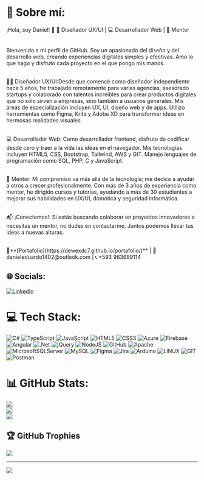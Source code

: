 # 💫 Sobre mí:
¡Hola, soy Daniel! 🌟
🎨 Diseñador UX/UI | 💻 Desarrollador Web | 🌱 Mentor

<br>Bienvenido a mi perfil de GitHub. Soy un apasionado del diseño y del desarrollo web, creando experiencias digitales simples y efectivas. Amo lo que hago y disfruto cada proyecto en el que pongo mis manos.

<br>👨‍🎨 Diseñador UX/UI:Desde que comencé como diseñador independiente hace 5 años, he trabajado remotamente para varias agencias, asesorado startups y colaborado con talentos increíbles para crear productos digitales que no solo sirven a empresas, sino también a usuarios generales. Mis áreas de especialización incluyen UX, UI, diseño web y de apps. Utilizo herramientas como Figma, Krita y Adobe XD para transformar ideas en hermosas realidades visuales.


<br>💻 Desarrollador Web: Como desarrollador frontend, disfruto de codificar desde cero y traer a la vida las ideas en el navegador. Mis tecnologías incluyen HTML5, CSS, Bootstrap, Tailwind, AWS y GIT. Manejo lenguajes de programación como SQL, PHP, C y JavaScript.

<br>🌱 Mentor: Mi compromiso va más allá de la tecnología; me dedico a ayudar a otros a crecer profesionalmente. Con más de 3 años de experiencia como mentor, he dirigido cursos y tutorías, ayudando a más de 30 estudiantes a mejorar sus habilidades en UX/UI, domótica y seguridad informática.

<br>📬 ¡Conectemos!: Si estás buscando colaborar en proyectos innovadores o necesitas un mentor, no dudes en contactarme. Juntos podemos llevar tus ideas a nuevas alturas.

<br>
🔗**[Portafolio](https://dewexdc7.github.io/portafolio/)** | 📧 danieleduardo1402@outlook.com | 📞 +593 963689114


## 🌐 Socials:
[![LinkedIn](https://img.shields.io/badge/LinkedIn-%230077B5.svg?logo=linkedin&logoColor=white)](https://www.linkedin.com/in/daniel-chávez-vásquez/) 

# 💻 Tech Stack:
![C#](https://img.shields.io/badge/c%23-%23239120.svg?style=for-the-badge&logo=c-sharp&logoColor=white) ![TypeScript](https://img.shields.io/badge/typescript-%23007ACC.svg?style=for-the-badge&logo=typescript&logoColor=white) ![JavaScript](https://img.shields.io/badge/javascript-%23323330.svg?style=for-the-badge&logo=javascript&logoColor=%23F7DF1E) ![HTML5](https://img.shields.io/badge/html5-%23E34F26.svg?style=for-the-badge&logo=html5&logoColor=white) ![CSS3](https://img.shields.io/badge/css3-%231572B6.svg?style=for-the-badge&logo=css3&logoColor=white) ![Azure](https://img.shields.io/badge/azure-%230072C6.svg?style=for-the-badge&logo=azure-devops&logoColor=white) ![Firebase](https://img.shields.io/badge/firebase-%23039BE5.svg?style=for-the-badge&logo=firebase) ![Angular](https://img.shields.io/badge/angular-%23DD0031.svg?style=for-the-badge&logo=angular&logoColor=white) ![.Net](https://img.shields.io/badge/.NET-5C2D91?style=for-the-badge&logo=.net&logoColor=white) ![jQuery](https://img.shields.io/badge/jquery-%230769AD.svg?style=for-the-badge&logo=jquery&logoColor=white) ![NodeJS](https://img.shields.io/badge/node.js-6DA55F?style=for-the-badge&logo=node.js&logoColor=white) ![GitHub](https://img.shields.io/badge/GitHub-%23121011.svg?style=for-the-badge&logo=github&logoColor=white) ![Apache](https://img.shields.io/badge/apache-%23D42029.svg?style=for-the-badge&logo=apache&logoColor=white) ![MicrosoftSQLServer](https://img.shields.io/badge/Microsoft%20SQL%20Sever-CC2927?style=for-the-badge&logo=microsoft%20sql%20server&logoColor=white) ![MySQL](https://img.shields.io/badge/mysql-%2300f.svg?style=for-the-badge&logo=mysql&logoColor=white) 	![Figma](https://img.shields.io/badge/figma-%23F24E1E.svg?style=for-the-badge&logo=figma&logoColor=white) ![Jira](https://img.shields.io/badge/jira-%230A0FFF.svg?style=for-the-badge&logo=jira&logoColor=white) ![Arduino](https://img.shields.io/badge/-Arduino-00979D?style=for-the-badge&logo=Arduino&logoColor=white) ![LINUX](https://img.shields.io/badge/Linux-FCC624?style=for-the-badge&logo=linux&logoColor=black) ![GIT](https://img.shields.io/badge/Git-fc6d26?style=for-the-badge&logo=git&logoColor=white) ![Postman](https://img.shields.io/badge/Postman-FF6C37?style=for-the-badge&logo=postman&logoColor=white)
# 📊 GitHub Stats:
![](https://github-readme-stats.vercel.app/api?username=DeWexDC7&theme=tokyonight&hide_border=false&include_all_commits=false&count_private=false)<br/>
![](https://github-readme-streak-stats.herokuapp.com/?user=DeWexDC7&theme=tokyonight&hide_border=false)<br/>
![](https://github-readme-stats.vercel.app/api/top-langs/?username=DeWexDC7&theme=tokyonight&hide_border=false&include_all_commits=false&count_private=false&layout=compact)

## 🏆 GitHub Trophies
![](https://github-profile-trophy.vercel.app/?username=DeWexDC7&theme=onestar&no-frame=true&no-bg=true&margin-w=4)

---
[![](https://visitcount.itsvg.in/api?id=DeWexDC7&icon=0&color=0)](https://visitcount.itsvg.in)

<!-- Proudly created with GPRM ( https://gprm.itsvg.in ) -->

